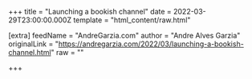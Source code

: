 
+++
title = "Launching a bookish channel"
date = 2022-03-29T23:00:00.000Z
template = "html_content/raw.html"

[extra]
feedName = "AndreGarzia.com"
author = "Andre Alves Garzia"
originalLink = "https://andregarzia.com/2022/03/launching-a-bookish-channel.html"
raw = ""

+++

